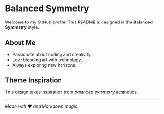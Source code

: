 # Balanced Symmetry

Welcome to my GitHub profile! This README is designed in the **Balanced Symmetry** style.

## About Me
- Passionate about coding and creativity.
- Love blending art with technology.
- Always exploring new horizons.

## Theme Inspiration
This design takes inspiration from *balanced symmetry* aesthetics.

---
*Made with ❤️ and Markdown magic.*
